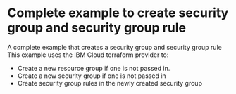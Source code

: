 # Complete example to create security group and security group rule

A complete example that creates a security group and security group rule
This example uses the IBM Cloud terraform provider to:
 - Create a new resource group if one is not passed in.
 - Create a new security group if one is not passed in
 - Create security group rules in the newly created security group

<!-- Add your example and link to it from the module's main readme file. -->
